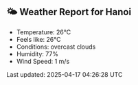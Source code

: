 <!-- WEATHER-START -->
## 🌤 Weather Report for Hanoi

- Temperature: 26°C
- Feels like: 26°C
- Conditions: overcast clouds
- Humidity: 77%
- Wind Speed: 1 m/s

Last updated: 2025-04-17 04:26:28 UTC
<!-- WEATHER-END -->
